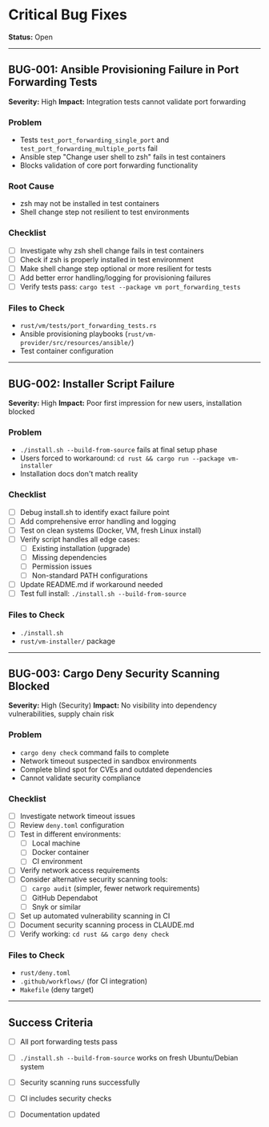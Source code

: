 # Critical Bug Fixes

**Status:** Open

---

## BUG-001: Ansible Provisioning Failure in Port Forwarding Tests

**Severity:** High
**Impact:** Integration tests cannot validate port forwarding

### Problem
- Tests `test_port_forwarding_single_port` and `test_port_forwarding_multiple_ports` fail
- Ansible step "Change user shell to zsh" fails in test containers
- Blocks validation of core port forwarding functionality

### Root Cause
- zsh may not be installed in test containers
- Shell change step not resilient to test environments

### Checklist
- [ ] Investigate why zsh shell change fails in test containers
- [ ] Check if zsh is properly installed in test environment
- [ ] Make shell change step optional or more resilient for tests
- [ ] Add better error handling/logging for provisioning failures
- [ ] Verify tests pass: `cargo test --package vm port_forwarding_tests`

### Files to Check
- `rust/vm/tests/port_forwarding_tests.rs`
- Ansible provisioning playbooks (`rust/vm-provider/src/resources/ansible/`)
- Test container configuration

---

## BUG-002: Installer Script Failure

**Severity:** High
**Impact:** Poor first impression for new users, installation blocked

### Problem
- `./install.sh --build-from-source` fails at final setup phase
- Users forced to workaround: `cd rust && cargo run --package vm-installer`
- Installation docs don't match reality

### Checklist
- [ ] Debug install.sh to identify exact failure point
- [ ] Add comprehensive error handling and logging
- [ ] Test on clean systems (Docker, VM, fresh Linux install)
- [ ] Verify script handles all edge cases:
  - [ ] Existing installation (upgrade)
  - [ ] Missing dependencies
  - [ ] Permission issues
  - [ ] Non-standard PATH configurations
- [ ] Update README.md if workaround needed
- [ ] Test full install: `./install.sh --build-from-source`

### Files to Check
- `./install.sh`
- `rust/vm-installer/` package

---

## BUG-003: Cargo Deny Security Scanning Blocked

**Severity:** High (Security)
**Impact:** No visibility into dependency vulnerabilities, supply chain risk

### Problem
- `cargo deny check` command fails to complete
- Network timeout suspected in sandbox environments
- Complete blind spot for CVEs and outdated dependencies
- Cannot validate security compliance

### Checklist
- [ ] Investigate network timeout issues
- [ ] Review `deny.toml` configuration
- [ ] Test in different environments:
  - [ ] Local machine
  - [ ] Docker container
  - [ ] CI environment
- [ ] Verify network access requirements
- [ ] Consider alternative security scanning tools:
  - [ ] `cargo audit` (simpler, fewer network requirements)
  - [ ] GitHub Dependabot
  - [ ] Snyk or similar
- [ ] Set up automated vulnerability scanning in CI
- [ ] Document security scanning process in CLAUDE.md
- [ ] Verify working: `cd rust && cargo deny check`

### Files to Check
- `rust/deny.toml`
- `.github/workflows/` (for CI integration)
- `Makefile` (deny target)

---

## Success Criteria

- [ ] All port forwarding tests pass
- [ ] `./install.sh --build-from-source` works on fresh Ubuntu/Debian system
- [ ] Security scanning runs successfully
- [ ] CI includes security checks
- [ ] Documentation updated

